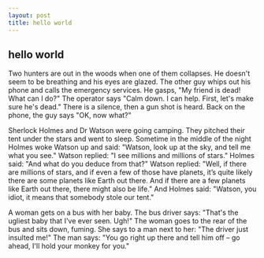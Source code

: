 ```yaml
---
layout: post
title: hello world
---
```


## hello world

Two hunters are out in the woods when one of them collapses. He doesn't seem to be breathing and his eyes are glazed. The other guy whips out his phone and calls the emergency services. He gasps, "My friend is dead! What can I do?" The operator says "Calm down. I can help. First, let's make sure he's dead." There is a silence, then a gun shot is heard. Back on the phone, the guy says "OK, now what?"

Sherlock Holmes and Dr Watson were going camping. They pitched their tent under the stars and went to sleep. Sometime in the middle of the night Holmes woke Watson up and said: "Watson, look up at the sky, and tell me what you see." Watson replied: "I see millions and millions of stars." Holmes said: "And what do you deduce from that?" Watson replied: "Well, if there are millions of stars, and if even a few of those have planets, it’s quite likely there are some planets like Earth out there. And if there are a few planets like Earth out there, there might also be life." And Holmes said: "Watson, you idiot, it means that somebody stole our tent."

A woman gets on a bus with her baby. The bus driver says: "That's the ugliest baby that I've ever seen. Ugh!" The woman goes to the rear of the bus and sits down, fuming. She says to a man next to her: "The driver just insulted me!" The man says: "You go right up there and tell him off – go ahead, I'll hold your monkey for you."